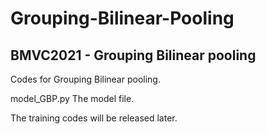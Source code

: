 # Grouping-Bilinear-Pooling
BMVC2021 - Grouping Bilinear pooling
-----------------------------------------------------------------------
Codes for Grouping Bilinear pooling.

model_GBP.py  The model file. 

The training codes will be released later.
